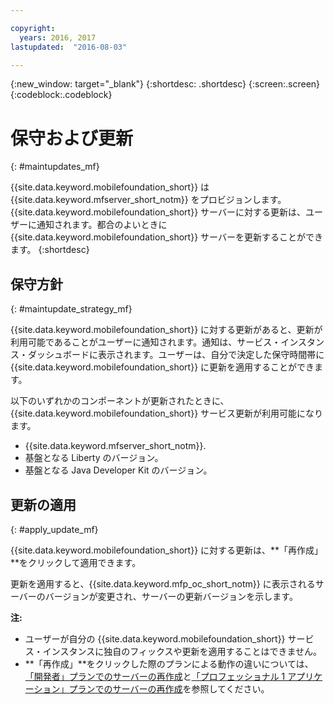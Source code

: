 ```yaml
---

copyright:
  years: 2016, 2017
lastupdated:  "2016-08-03"

---
```


{:new_window: target="_blank"}
{:shortdesc: .shortdesc}
{:screen:.screen}
{:codeblock:.codeblock}

# 保守および更新
{: #maintupdates_mf}

{{site.data.keyword.mobilefoundation_short}} は {{site.data.keyword.mfserver_short_notm}} <!--on {{site.data.keyword.containerlong}} as a container group--> をプロビジョンします。{{site.data.keyword.mobilefoundation_short}} サーバーに対する更新は、ユーザーに通知されます。都合のよいときに {{site.data.keyword.mobilefoundation_short}} サーバーを更新することができます。
{:shortdesc}

## 保守方針
{: #maintupdate_strategy_mf}

{{site.data.keyword.mobilefoundation_short}} に対する更新があると、更新が利用可能であることがユーザーに通知されます。通知は、サービス・インスタンス・ダッシュボードに表示されます。ユーザーは、自分で決定した保守時間帯に {{site.data.keyword.mobilefoundation_short}} に更新を適用することができます。

以下のいずれかのコンポーネントが更新されたときに、{{site.data.keyword.mobilefoundation_short}} サービス更新が利用可能になります。

* {{site.data.keyword.mfserver_short_notm}}.
* 基盤となる Liberty のバージョン。
* 基盤となる Java Developer Kit のバージョン。


## 更新の適用
{: #apply_update_mf}

{{site.data.keyword.mobilefoundation_short}} に対する更新は、**「再作成」**をクリックして適用できます。

更新を適用すると、{{site.data.keyword.mfp_oc_short_notm}} に表示されるサーバーのバージョンが変更され、サーバーの更新バージョンを示します。

**注:**
* ユーザーが自分の {{site.data.keyword.mobilefoundation_short}} サービス・インスタンスに独自のフィックスや更新を適用することはできません。
* **「再作成」**をクリックした際のプランによる動作の違いについては、[「開発者」プランでのサーバーの再作成](c_using_mfs_p1.html#recreate_mobilefoundation_p1)と[「プロフェッショナル 1 アプリケーション」プランでのサーバーの再作成](c_using_mfs_p2.html#recreate_mobilefoundation_p2)を参照してください。

